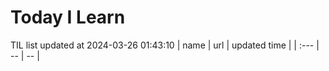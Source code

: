 # Today I Learn 
TIL list updated at 2024-03-26 01:43:10
| name | url | updated time |
| :--- | -- | -- |
